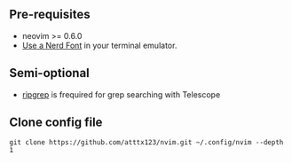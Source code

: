 ## Pre-requisites

* neovim >= 0.6.0
* [Use a Nerd Font](https://www.nerdfonts.com/) in your terminal emulator.

## Semi-optional

* [ripgrep](https://github.com/BurntSushi/ripgrep) is frequired for grep searching with Telescope


## Clone config file

`git clone https://github.com/atttx123/nvim.git ~/.config/nvim --depth 1`
